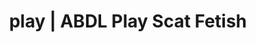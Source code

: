 ---
categories:
- Fantasy Kink
- Lingerie Art
- Sensual Cosplay
- Femdom
- Gothic Erotica
image: /assets/images/1747714274653.jpg
layout: post
schema:
  description: Premium adult content featuring Scat Fetish, ABDL Play. High-quality
    artwork with sensual themes.
  keywords:
  - NSFW Art
  - ABDL Play
  - Scat Fetish
  - Sapphic Desires
  - Alt Aesthetic
  - Digital Dominance
  - Fantasy Kink
  name: 1747714274653 | Scat Fetish ABDL Play
  type: VisualArtwork
seo:
  description: Featured content with sensual ABDL Play, Scat Fetish. HD images available.
  keywords: ABDL Play, Scat Fetish
  og_image: /assets/images/1747714274653.jpg
  schema_type: VisualArtwork
tags:
- '#play'
- Scat Fetish
- ABDL Play
title: play | ABDL Play Scat Fetish
---